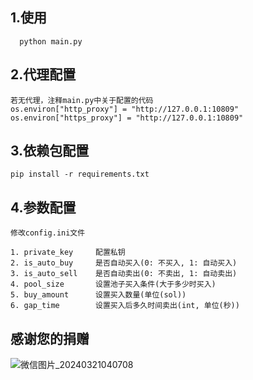## 1.使用
```
  python main.py
```
## 2.代理配置
```
若无代理，注释main.py中关于配置的代码
os.environ["http_proxy"] = "http://127.0.0.1:10809"
os.environ["https_proxy"] = "http://127.0.0.1:10809"
```
## 3.依赖包配置
```
pip install -r requirements.txt
```
## 4.参数配置
```
修改config.ini文件

1. private_key     配置私钥
2. is_auto_buy     是否自动买入(0: 不买入, 1: 自动买入)
3. is_auto_sell    是否自动卖出(0: 不卖出, 1: 自动卖出)
4. pool_size       设置池子买入条件(大于多少时买入)
5. buy_amount      设置买入数量(单位(sol))
6. gap_time        设置买入后多久时间卖出(int, 单位(秒))
```
## 感谢您的捐赠
![微信图片_20240321040708](https://github.com/dev-cerber/solana_swap_sniper/assets/35053590/474f79b3-3f6f-453e-986b-f44c2f9015b5)
